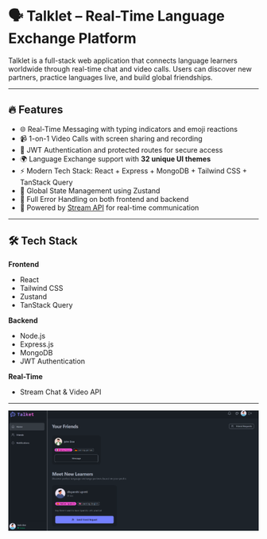 # 🗣️ Talklet – Real-Time Language Exchange Platform

Talklet is a full-stack web application that connects language learners worldwide through real-time chat and video calls. Users can discover new partners, practice languages live, and build global friendships.

---

## 🔥 Features

- 🌐 Real-Time Messaging with typing indicators and emoji reactions  
- 📹 1-on-1  Video Calls with screen sharing and recording  
- 🔐 JWT Authentication and protected routes for secure access  
- 🌍 Language Exchange support with **32 unique UI themes**  
- ⚡ Modern Tech Stack: React + Express + MongoDB + Tailwind CSS + TanStack Query  
- 🧠 Global State Management using Zustand  
- 🚨 Full Error Handling on both frontend and backend  
- 🎯 Powered by [Stream API](https://getstream.io/) for real-time communication

---

## 🛠️ Tech Stack

**Frontend**  
- React  
- Tailwind CSS  
- Zustand  
- TanStack Query  

**Backend**  
- Node.js  
- Express.js  
- MongoDB  
- JWT Authentication  

**Real-Time**  
- Stream Chat & Video API

---
![Talket UI](https://github.com/divyanshiupreti11/Talket/raw/45f7303d44d2a9633a436eff7b87d72c27c26cbf/Screenshot%202025-07-20%20100312.png)
